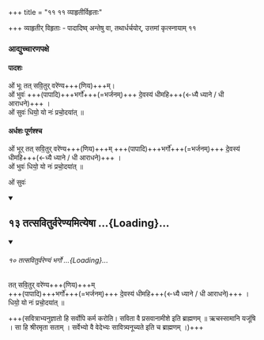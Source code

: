 +++
title = "११ ११ व्याहृतीर्विहृताः"

+++
व्याहृतीर् विहृताः - पादादिष्व् अन्तेषु वा, तथार्धर्चयोर्, उत्तमां कृत्स्नायाम् ११

### आद्युच्चारणपक्षे

#### पादशः
ओं भूः तत् सवि॒तुर् वरे॑ण्य+++(णिय)+++म्।  
ओं भुवः॑ +++(पापादि)+++भर्गो॑+++(=भर्जनम्)+++ दे॒वस्य॑ धीमहि+++(←ध्यै ध्याने / धी आराधने)+++ ।  
ओं सुवः॑ धियो॒ यो नः॑ प्रचो॒दया॑त् ॥  

#### अर्धशः पूर्णश्श्च
ओं भूर् तत् सवि॒तुर् वरे॑ण्य+++(णिय)+++म् +++(पापादि)+++भर्गो॑+++(=भर्जनम्)+++ दे॒वस्य॑ धीमहि+++(←ध्यै ध्याने / धी आराधने)+++ ।  
ओं भुवः॑ धियो॒ यो नः॑ प्रचो॒दया॑त् ॥  

ओं सुवः॑

<div class="js_include" includetitle="false" newlevelforh1="2" unfilled url="/vedAH_yajuH/taittirIyam/sUtram/ApastambaH/gRhyam/ekAgnikANDam/vishvAsa-prastutiH/2_04/13_tatsaviturvareNyamityeShA.md">
<details open><summary><h2>१३ तत्सवितुर्वरेण्यमित्येषा ...{Loading}...</h2></summary>
<div class="js_include" includetitle="false" newlevelforh1="4" unfilled="" url="/vedAH_Rk/shAkalam/saMhitA/vishvAsa-prastutiH/03/062/10_tatsaviturvareNyaM_bhargo.md">
<details open=""><summary><h6>१० तत्सवितुर्वरेण्यं भर्गो ...{Loading}...</h6></summary>

तत् सवि॒तुर् वरे॑ण्य+++(णिय)+++म्  
+++(पापादि)+++भर्गो॑+++(=भर्जनम्)+++ दे॒वस्य॑ धीमहि+++(←ध्यै ध्याने / धी आराधने)+++ ।  
धियो॒ यो नः॑ प्रचो॒दया॑त् ॥  

+++(सवित्राभ्यनुज्ञातो हि सर्वोपि कर्म करोति। सविता वै प्रसवानामीशे इति ब्राह्मणम् ॥  ऋचस्सामानि यजूंषि । सा हि श्रीरमृता सताम् । सर्वेभ्यो वै वेदेभ्यः सावित्र्यनूच्यते इति च ब्राह्मणम् ।)+++

</details>
</div>
</details>
</div>

